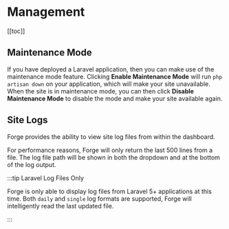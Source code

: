 # Management

[[toc]]

## Maintenance Mode

If you have deployed a Laravel application, then you can make use of the maintenance mode feature. Clicking **Enable Maintenance Mode** will run `php artisan down` on your application, which will make your site unavailable. When the site is in maintenance mode, you can then click **Disable Maintenance Mode** to disable the mode and make your site available again.

## Site Logs

Forge provides the ability to view site log files from within the dashboard.

For performance reasons, Forge will only return the last 500 lines from a file. The log file path will be shown in both the dropdown and at the bottom of the log output.

:::tip Laravel Log Files Only

Forge is only able to display log files from Laravel 5+ applications at this time. Both `daily` and `single` log formats are supported, Forge will intelligently read the last updated file.

:::

